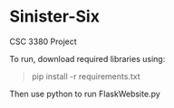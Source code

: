 # Sinister-Six
CSC 3380 Project

To run, download required libraries using:
>pip install -r requirements.txt

Then use python to run FlaskWebsite.py
